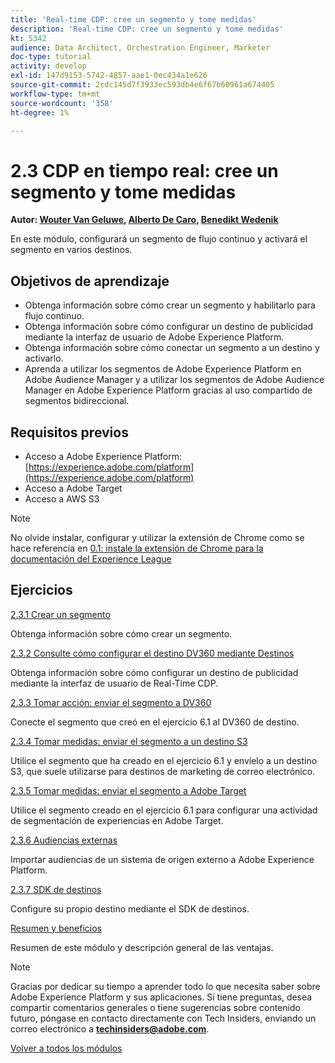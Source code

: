 ```yaml
---
title: 'Real-time CDP: cree un segmento y tome medidas'
description: 'Real-time CDP: cree un segmento y tome medidas'
kt: 5342
audience: Data Architect, Orchestration Engineer, Marketer
doc-type: tutorial
activity: develop
exl-id: 147d9153-5742-4857-aae1-0ec434a1e626
source-git-commit: 2cdc145d7f3933ec593db4e6f67b60961a674405
workflow-type: tm+mt
source-wordcount: '358'
ht-degree: 1%

---
```


# 2.3 CDP en tiempo real: cree un segmento y tome medidas

**Autor: [Wouter Van Geluwe](https://www.linkedin.com/in/woutervangeluwe/), [Alberto De Caro](https://www.linkedin.com/in/albertodecaro/), [Benedikt Wedenik](https://www.linkedin.com/in/benedikt-wedenik/)**

En este módulo, configurará un segmento de flujo continuo y activará el segmento en varios destinos.

## Objetivos de aprendizaje

- Obtenga información sobre cómo crear un segmento y habilitarlo para flujo continuo.
- Obtenga información sobre cómo configurar un destino de publicidad mediante la interfaz de usuario de Adobe Experience Platform.
- Obtenga información sobre cómo conectar un segmento a un destino y activarlo.
- Aprenda a utilizar los segmentos de Adobe Experience Platform en Adobe Audience Manager y a utilizar los segmentos de Adobe Audience Manager en Adobe Experience Platform gracias al uso compartido de segmentos bidireccional.

## Requisitos previos

- Acceso a Adobe Experience Platform: [https://experience.adobe.com/platform](https://experience.adobe.com/platform)
- Acceso a Adobe Target
- Acceso a AWS S3

>[!NOTE]
>
>No olvide instalar, configurar y utilizar la extensión de Chrome como se hace referencia en [0.1: instale la extensión de Chrome para la documentación del Experience League](../../gettingstarted/gettingstarted/ex1.md)

## Ejercicios

[2.3.1 Crear un segmento](./ex1.md)

Obtenga información sobre cómo crear un segmento.

[2.3.2 Consulte cómo configurar el destino DV360 mediante Destinos](./ex2.md)

Obtenga información sobre cómo configurar un destino de publicidad mediante la interfaz de usuario de Real-Time CDP.

[2.3.3 Tomar acción: enviar el segmento a DV360](./ex3.md)

Conecte el segmento que creó en el ejercicio 6.1 al DV360 de destino.

[2.3.4 Tomar medidas: enviar el segmento a un destino S3](./ex4.md)

Utilice el segmento que ha creado en el ejercicio 6.1 y envíelo a un destino S3, que suele utilizarse para destinos de marketing de correo electrónico.

[2.3.5 Tomar medidas: enviar el segmento a Adobe Target](./ex5.md)

Utilice el segmento creado en el ejercicio 6.1 para configurar una actividad de segmentación de experiencias en Adobe Target.

[2.3.6 Audiencias externas](./ex6.md)

Importar audiencias de un sistema de origen externo a Adobe Experience Platform.

[2.3.7 SDK de destinos](./ex7.md)

Configure su propio destino mediante el SDK de destinos.

[Resumen y beneficios](./summary.md)

Resumen de este módulo y descripción general de las ventajas.

>[!NOTE]
>
>Gracias por dedicar su tiempo a aprender todo lo que necesita saber sobre Adobe Experience Platform y sus aplicaciones. Si tiene preguntas, desea compartir comentarios generales o tiene sugerencias sobre contenido futuro, póngase en contacto directamente con Tech Insiders, enviando un correo electrónico a **techinsiders@adobe.com**.

[Volver a todos los módulos](../../../overview.md)

